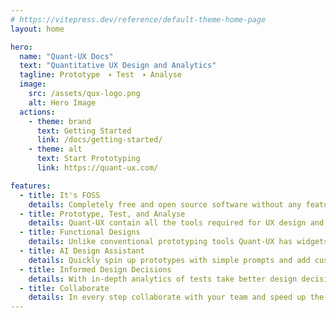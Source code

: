 ```yaml
---
# https://vitepress.dev/reference/default-theme-home-page
layout: home

hero:
  name: "Quant-UX Docs"
  text: "Quantitative UX Design and Analytics"
  tagline: Prototype  🢒 Test  🢒 Analyse
  image:
    src: /assets/qux-logo.png
    alt: Hero Image
  actions:
    - theme: brand
      text: Getting Started
      link: /docs/getting-started/
    - theme: alt
      text: Start Prototyping
      link: https://quant-ux.com/

features:
  - title: It's FOSS
    details: Completely free and open source software without any feature lock-ins.
  - title: Prototype, Test, and Analyse
    details: Quant-UX contain all the tools required for UX design and research.
  - title: Functional Designs
    details: Unlike conventional prototyping tools Quant-UX has widgets to create functional prototypes.
  - title: AI Design Assistant
    details: Quickly spin up prototypes with simple prompts and add customise as you want
  - title: Informed Design Decisions
    details: With in-depth analytics of tests take better design decisions
  - title: Collaborate
    details: In every step collaborate with your team and speed up the entire process.
---
```

